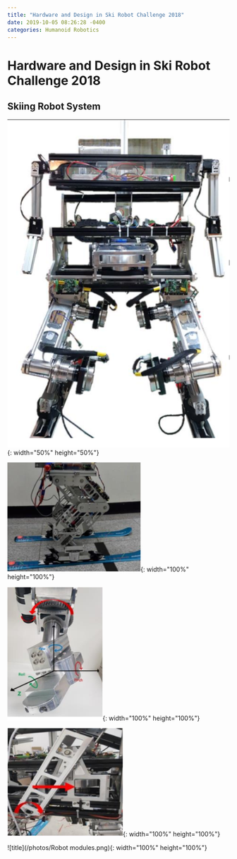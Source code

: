 ```yaml
---
title: "Hardware and Design in Ski Robot Challenge 2018"
date: 2019-10-05 08:26:28 -0400
categories: Humanoid Robotics
---
```


# Hardware and Design in Ski Robot Challenge 2018
## Skiing Robot System
![title](/photos/Skirobot_body.png){: width="50%" height="50%"}

![title](/photos/Skirobot_leg.png){: width="100%" height="100%"}

![title](/photos/Skirobot_ankle.png){: width="100%" height="100%"}

![title](/photos/Skirobot_pendulum.png){: width="100%" height="100%"}

![title](/photos/Robot modules.png){: width="100%" height="100%"}


